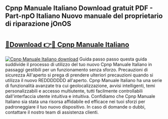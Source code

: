 ## Cpnp Manuale Italiano Download gratuit PDF - Part-npO Italiano Nuovo manuale del proprietario di riparazione jOnOS

# <h2><a href="http://dfbdzs7.blite.top/?on=Cpnp+Manuale+Italiano">🔗Download 👉🔴 Cpnp Manuale Italiano</a></h2>

[![Cpnp Manuale Italiano download](https://i.imgur.com/lujVjoI.png)](http://dfbdzs7.blite.top/?on=Cpnp+Manuale+Italiano)
Guida passo passo questa guida suddivide il processo di utilizzo del tuo nuovo Cpnp Manuale Italiano in passaggi gestibili per un funzionamento senza sforzo. Precauzioni di sicurezza All'aperto si prega di prendere ulteriori precauzioni quando si utilizza il nuovo REDDDDDDD all'aperto. Cpnp Manuale Italiano ha una serie di funzionalità avanzate tra cui geolocalizzazione, avvisi intelligenti, temi personalizzabili e accesso multiutente, tutti facilmente controllabili dall'interfaccia utente intuitiva e intuitiva. Confidiamo che Cpnp Manuale Italiano sia stata una risorsa affidabile ed efficace nei tuoi sforzi per padroneggiare il tuo nuovo dispositivo. In caso di domande o dubbi, contattare il nostro team di assistenza clienti.
